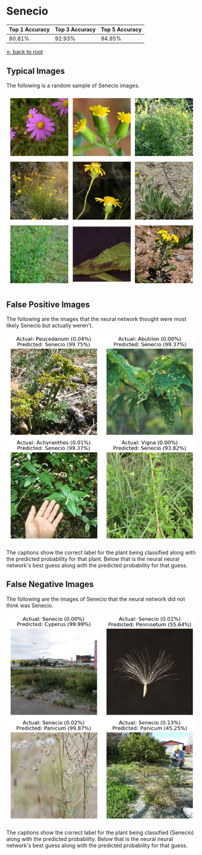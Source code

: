 
# Senecio

| Top 1 Accuracy | Top 3 Accuracy | Top 5 Accuracy | 
| --- | --- | --- |
| 80.81% | 92.93% | 94.95% | 

[← back to root](https://github.com/HACC2018/ohia.ai#results)

## Typical Images
The following is a random sample of Senecio images.
<p align="center"> <img src="../../../figures/typical/Senecio.png?raw=true"> </p>

## False Positive Images
The following are the images that the neural network thought were most likely Senecio but actually weren't.  
<p align="center"> <img src="../../../figures/false_positives/Senecio.png?raw=true"> </p>
The captions show the correct label for the plant being classified along with the predicted probability for that plant.  Below that is the neural neural network's best guess along with the predicted probability for that guess.

## False Negative Images
The following are the images of Senecio that the neural network did not think was Senecio.  
<p align="center"> <img src="../../../figures/false_negatives/Senecio.png?raw=true"> </p>
The captions show the correct label for the plant being classified (Senecio) along with the predicted probability.  Below that is the neural neural network's best guess along with the predicted probability for that guess.
